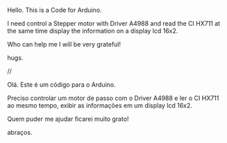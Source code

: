 Hello.
This is a Code for Arduino.

I need control a Stepper motor with Driver A4988 and read the CI HX711 at the same time display the information on a display lcd 16x2.

Who can help me I will be very grateful!

hugs.


//


Olá. Este é um código para o Arduino.

Preciso controlar um motor de passo com o Driver A4988 e ler o CI HX711 ao mesmo tempo, exibir as informações em um display lcd 16x2.

Quem puder me ajudar ficarei muito grato!

abraços.
